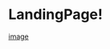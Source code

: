 # LandingPage!
[image](https://user-images.githubusercontent.com/100854994/221697010-4d5851aa-49e6-45d9-9a8d-b2b648826246.png)
